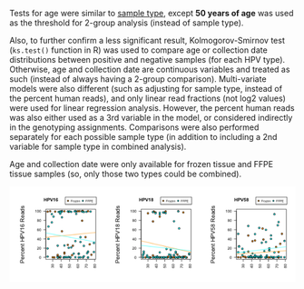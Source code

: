 Tests for age were similar to [sample type](https://github.com/cwarden45/HPV_type_paper-archived_samples/blob/master/Downstream_R_Code/Extra_Analysis/Sample_Type_Full_Statistical_Analysis/README.md), except **50 years of age** was used as the threshold for 2-group analysis (instead of sample type).

Also, to further confirm a less significant result, Kolmogorov-Smirnov test (`ks.test()` function in R) was used to compare age or collection date distributions between positive and negative samples (for each HPV type). Otherwise, age and collection date are continuous variables and treated as such (instead of always having a 2-group comparison). Multi-variate models were also different (such as adjusting for sample type, instead of the percent human reads), and only linear read fractions (not log2 values) were used for linear regression analysis. However, the percent human reads was also either used as a 3rd variable in the model, or considered indirectly in the genotyping assignments. Comparisons were also performed separately for each possible sample type (in addition to including a 2nd variable for sample type in combined analysis).

Age and collection date were only available for frozen tissue and FFPE tissue samples (so, only those two types could be combined).

![Age versus Read Fractions](HPV_genotype_by_Age.png "Age versus Read Fractions")
